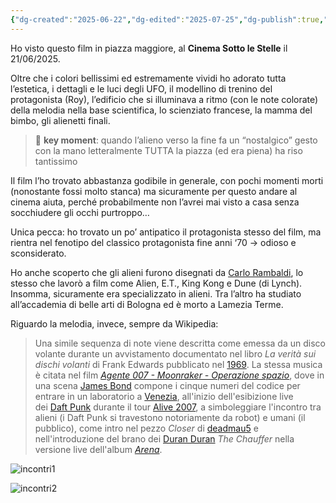 ```yaml
---
{"dg-created":"2025-06-22","dg-edited":"2025-07-25","dg-publish":true,"tags":["recensione","film","fantascienza"],"dg-note-icon":"1","permalink":"/media/film-e-serie-tv/incontri-ravvicinati-del-terzo-tipo/","dgPassFrontmatter":true,"noteIcon":"1","created":"2025-06-22","updated":"2025-07-25"}
---
```


Ho visto questo film in piazza maggiore, al **Cinema Sotto le Stelle** il 21/06/2025.

Oltre che i colori bellissimi ed estremamente vividi ho adorato tutta l’estetica, i dettagli e le luci degli UFO, il modellino di trenino del protagonista (Roy), l’edificio che si illuminava a ritmo (con le note colorate) della melodia nella base scientifica, lo scienziato francese, la mamma del bimbo, gli alienetti finali.

> 📎 **key moment**: quando l’alieno verso la fine fa un “nostalgico” gesto con la mano letteralmente TUTTA la piazza (ed era piena) ha riso tantissimo

Il film l’ho trovato abbastanza godibile in generale, con pochi momenti morti (nonostante fossi molto stanca) ma sicuramente per questo andare al cinema aiuta, perché probabilmente non l’avrei mai visto a casa senza socchiudere gli occhi purtroppo…

Unica pecca: ho trovato un po’ antipatico il protagonista stesso del film, ma rientra nel fenotipo del classico protagonista fine anni ‘70 → odioso e sconsiderato.

Ho anche scoperto che gli alieni furono disegnati da [Carlo Rambaldi](https://it.wikipedia.org/wiki/Carlo_Rambaldi), lo stesso che lavorò a film come Alien, E.T., King Kong e Dune (di Lynch). Insomma, sicuramente era specializzato in alieni. Tra l’altro ha studiato all’accademia di belle arti di Bologna ed è morto a Lamezia Terme.

Riguardo la melodia, invece, sempre da Wikipedia:

> Una simile sequenza di note viene descritta come emessa da un disco volante durante un avvistamento documentato nel libro _La verità sui dischi volanti_ di Frank Edwards pubblicato nel [1969](https://it.wikipedia.org/wiki/1969). La stessa musica è citata nel film [_Agente 007 - Moonraker - Operazione spazio_](https://it.wikipedia.org/wiki/Agente_007_-_Moonraker_-_Operazione_spazio), dove in una scena [James Bond](https://it.wikipedia.org/wiki/James_Bond) compone i cinque numeri del codice per entrare in un laboratorio a [Venezia](https://it.wikipedia.org/wiki/Venezia), all'inizio dell'esibizione live dei [Daft Punk](https://it.wikipedia.org/wiki/Daft_Punk) durante il tour [Alive 2007](https://it.wikipedia.org/wiki/Alive_2007), a simboleggiare l'incontro tra alieni (i Daft Punk si travestono notoriamente da robot) e umani (il pubblico), come intro nel pezzo _Closer_ di [deadmau5](https://it.wikipedia.org/wiki/Deadmau5) e nell'introduzione del brano dei [Duran Duran](https://it.wikipedia.org/wiki/Duran_Duran) _The Chauffer_ nella versione live dell'album [_Arena_](https://it.wikipedia.org/wiki/Arena_\(Duran_Duran\)).

![incontri1](https://blogs.iu.edu/establishingshot/files/2022/03/maxresdefault-1-1024x576.jpg)

![incontri2](https://d21ehp1kf1k9m9.cloudfront.net/wp-content/uploads/2018/04/26143902/CloseEncounters03.jpg)
